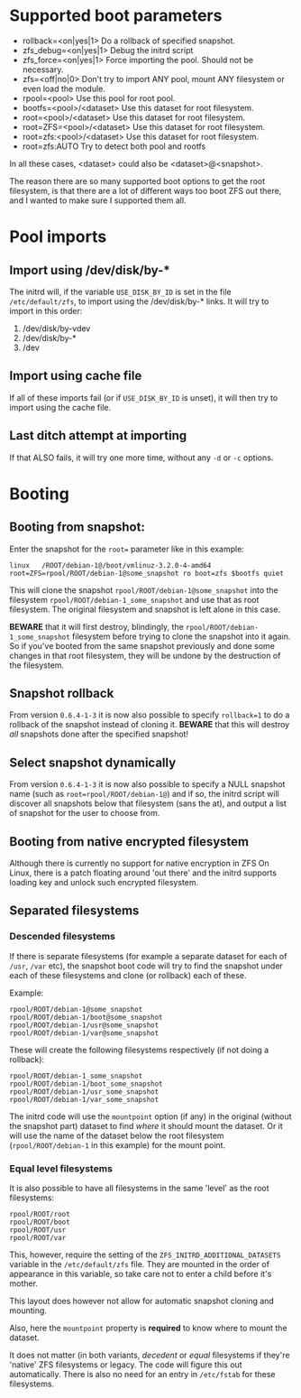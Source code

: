 # Supported boot parameters
* rollback=\<on|yes|1\> Do a rollback of specified snapshot.
* zfs_debug=\<on|yes|1\> Debug the initrd script
* zfs_force=\<on|yes|1\> Force importing the pool. Should not be necessary.
* zfs=\<off|no|0\> Don't try to import ANY pool, mount ANY filesystem or even load the module.
* rpool=\<pool\> Use this pool for root pool.
* bootfs=\<pool\>/\<dataset\> Use this dataset for root filesystem.
* root=\<pool\>/\<dataset\> Use this dataset for root filesystem.
* root=ZFS=\<pool\>/\<dataset\> Use this dataset for root filesystem.
* root=zfs:\<pool\>/\<dataset\> Use this dataset for root filesystem.
* root=zfs:AUTO Try to detect both pool and rootfs

In all these cases, \<dataset\> could also be \<dataset\>@\<snapshot\>.

The reason there are so many supported boot options to get the root filesystem, is that there are a lot of different ways too boot ZFS out there, and I wanted to make sure I supported them all.

# Pool imports
## Import using /dev/disk/by-*
The initrd will, if the variable <code>USE_DISK_BY_ID</code> is set in the file <code>/etc/default/zfs</code>, to import using the /dev/disk/by-* links. It will try to import in this order:

1. /dev/disk/by-vdev
2. /dev/disk/by-\*
3. /dev

## Import using cache file
If all of these imports fail (or if <code>USE_DISK_BY_ID</code> is unset), it will then try to import using the cache file.

## Last ditch attempt at importing
If that ALSO fails, it will try one more time, without any <code>-d</code> or <code>-c</code> options.

# Booting
## Booting from snapshot:
Enter the snapshot for the <code>root=</code> parameter like in this example:

```
linux   /ROOT/debian-1@/boot/vmlinuz-3.2.0-4-amd64 root=ZFS=rpool/ROOT/debian-1@some_snapshot ro boot=zfs $bootfs quiet
```

This will clone the snapshot <code>rpool/ROOT/debian-1@some_snapshot</code> into the filesystem <code>rpool/ROOT/debian-1_some_snapshot</code> and use that as root filesystem. The original filesystem and snapshot is left alone in this case.

**BEWARE** that it will first destroy, blindingly, the <code>rpool/ROOT/debian-1_some_snapshot</code> filesystem before trying to clone the snapshot into it again. So if you've booted from the same snapshot previously and done some changes in that root filesystem, they will be undone by the destruction of the filesystem.

## Snapshot rollback
From version <code>0.6.4-1-3</code> it is now also possible to specify <code>rollback=1</code> to do a rollback of the snapshot instead of cloning it. **BEWARE** that this will destroy _all_ snapshots done after the specified snapshot!

## Select snapshot dynamically
From version <code>0.6.4-1-3</code> it is now also possible to specify a NULL snapshot name (such as <code>root=rpool/ROOT/debian-1@</code>) and if so, the initrd script will discover all snapshots below that filesystem (sans the at), and output a list of snapshot for the user to choose from.

## Booting from native encrypted filesystem
Although there is currently no support for native encryption in ZFS On Linux, there is a patch floating around 'out there' and the initrd supports loading key and unlock such encrypted filesystem.

## Separated filesystems
### Descended filesystems
If there is separate filesystems (for example a separate dataset for each of <code>/usr</code>, <code>/var</code> etc), the snapshot boot code will try to find the snapshot under each of these filesystems and clone (or rollback) each of these.

Example:

```
rpool/ROOT/debian-1@some_snapshot
rpool/ROOT/debian-1/boot@some_snapshot
rpool/ROOT/debian-1/usr@some_snapshot
rpool/ROOT/debian-1/var@some_snapshot
```

These will create the following filesystems respectively (if not doing a rollback):

```
rpool/ROOT/debian-1_some_snapshot
rpool/ROOT/debian-1/boot_some_snapshot
rpool/ROOT/debian-1/usr_some_snapshot
rpool/ROOT/debian-1/var_some_snapshot
```

The initrd code will use the <code>mountpoint</code> option (if any) in the original (without the snapshot part) dataset to find _where_ it should mount the dataset. Or it will use the name of the dataset below the root filesystem (<code>rpool/ROOT/debian-1</code> in this example) for the mount point.

### Equal level filesystems
It is also possible to have all filesystems in the same 'level' as the root filesystems:

```
rpool/ROOT/root
rpool/ROOT/boot
rpool/ROOT/usr
rpool/ROOT/var
```

This, however, require the setting of the <code>ZFS_INITRD_ADDITIONAL_DATASETS</code> variable in the <code>/etc/default/zfs</code> file. They are mounted in the order of appearance in this variable, so take care not to enter a child before it's mother.

This layout does however not allow for automatic snapshot cloning and mounting.

Also, here the <code>mountpoint</code> property is **required** to know where to mount the dataset.

It does not matter (in both variants, _decedent_ or _equal_ filesystems if they're 'native' ZFS filesystems or legacy. The code will figure this out automatically. There is also no need for an entry in <code>/etc/fstab</code> for these filesystems.